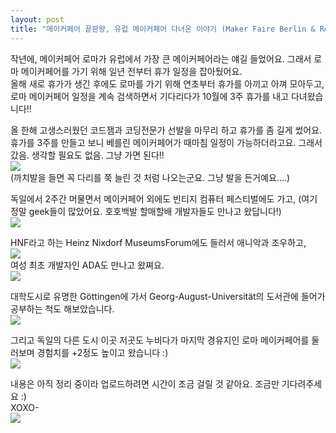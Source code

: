 ```yaml
---
layout: post
title: "메이커페어 끝판왕, 유럽 메이커페어 다녀온 이야기 (Maker Faire Berlin & Rome 2015)"
---
```


작년에, 메이커페어 로마가 유럽에서 가장 큰 메이커페어라는 얘길 들었어요. 그래서 로마 메이커페어를 가기 위해 일년 전부터 휴가 일정을 잡아뒀어요.   
올해 새로 휴가가 생긴 후에도 로마를 가기 위해 연초부터 휴가를 아끼고 아껴 모아두고, 로마 메이커페어 일정을 계속 검색하면서 기다리다가 10월에 3주 휴가를 내고 다녀왔습니다!!    
  
올 한해 고생스러웠던 코드잼과 코딩전문가 선발을 마무리 하고 휴가를 좀 길게 썼어요.  
휴가를 3주를 만들고 보니 베를린 메이커페어가 때마침 일정이 가능하더라고요. 그래서 갔음. 생각할 필요도 없음. 그냥 가면 된다!!   
<img class="alignnone size-full wp-image-58" src="https://raw.githubusercontent.com/midaeng/articles/gh-pages/images/blog/EU-MF2015-Berlin-1.jpg"/>   
(까치발을 들면 꼭 다리를 쭉 늘린 것 처럼 나오는군요. 그냥 발을 든거예요....)

독일에서 2주간 머물면서 메이커페어 외에도 빈티지 컴퓨터 페스티벌에도 가고, (여기 정말 geek들이 많았어요. 호호백발 할매할배 개발자들도 만나고 왔답니다!)  
<img class="alignnone size-full wp-image-58" src="https://raw.githubusercontent.com/midaeng/articles/gh-pages/images/blog/EU-BCFB-2015.jpg"/>  

HNF라고 하는 Heinz Nixdorf MuseumsForum에도 들러서 애니악과 조우하고,  
<img class="alignnone size-full wp-image-58" src="https://raw.githubusercontent.com/midaeng/articles/gh-pages/images/blog/EU-HNF-2.jpg"/>  
여성 최초 개발자인 ADA도 만나고 왔쪄요.  
<img class="alignnone size-full wp-image-58" src="https://raw.githubusercontent.com/midaeng/articles/gh-pages/images/blog/EU-HNF-3.jpg"/>  

대학도시로 유명한 Göttingen에 가서 Georg-August-Universität의 도서관에 들어가 공부하는 척도 해보았습니다.  
<img class="alignnone size-full wp-image-58" src="https://raw.githubusercontent.com/midaeng/articles/gh-pages/images/blog/EU-Guettingen.jpg"/>  

그리고 독일의 다른 도시 이곳 저곳도 누비다가 마지막 경유지인 로마 메이커페어를 둘러보며 경험치를 +2정도 높이고 왔습니다 :)  
<img class="alignnone size-full wp-image-58" src="https://raw.githubusercontent.com/midaeng/articles/gh-pages/images/blog/EU-MF2015-Rome-1.jpg"/>  


내용은 아직 정리 중이라 업로드하려면 시간이 조금 걸릴 것 같아요. 조금만 기다려주세요 :)   
XOXO-  
<img class="alignnone size-full wp-image-58" src="https://raw.githubusercontent.com/midaeng/articles/gh-pages/images/blog/EU-Berlinbear.jpg"/>  



